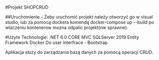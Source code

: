 #Projekt SHOPCRUD

##Uruchomienie - Żeby uruchomić projekt należy otworzyć go w visual studio, 
lub za pomocą dockera komendą 
docker-compose up --build
po wlaczeniu kontenerow mozna odpalic projekt(nie sprawne).

#Użyte Technologie:
.NET 6.0 CORE MVC
SQLServer 2019
Entity Framework
Docker
Do user interfrace - Bootstrap

Aplikacja służy do zarządzania bazą danych za pomocą operacji CRUD.
